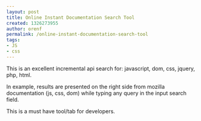 ```yaml
---
layout: post
title: Online Instant Documentation Search Tool
created: 1326273955
author: orenf
permalink: /online-instant-documentation-search-tool
tags:
- JS
- css
---
```

<p>This is an excellent incremental api search for: javascript, dom, css, jquery, php, html.</p>
<p>In example, results are presented on the right side from mozilla documentation (js, css, dom) while typing any query in the input search field.</p>
<p>This is a must have tool/tab for developers.</p>
<p>&nbsp;</p>
